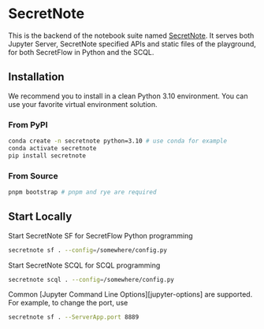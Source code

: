 # SecretNote

This is the backend of the notebook suite named [SecretNote](https://github.com/secretflow/secretnote). It serves both Jupyter Server, SecretNote specified APIs and static files of the playground, for both SecretFlow in Python and the SCQL.

## Installation

We recommend you to install in a clean Python 3.10 environment. You can use your favorite virtual environment solution.

### From PyPI

```sh
conda create -n secretnote python=3.10 # use conda for example
conda activate secretnote
pip install secretnote
```

### From Source

```sh
pnpm bootstrap # pnpm and rye are required
```

## Start Locally

Start SecretNote SF for SecretFlow Python programming

```bash
secretnote sf . --config=/somewhere/config.py
```

Start SecretNote SCQL for SCQL programming

```sh
secretnote scql . --config=/somewhere/config.py
```

Common [Jupyter Command Line Options][jupyter-options] are supported. For example, to change the port, use

```bash
secretnote sf . --ServerApp.port 8889
```

